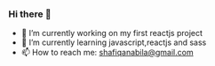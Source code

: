 ### Hi there 👋
- 🔭 I’m currently working on my first reactjs project
- 🌱 I’m currently learning javascript,reactjs and sass
- 📫 How to reach me: shafiqanabila@gmail.com

<!--
**IqaHisham/IqaHisham** is a ✨ _special_ ✨ repository because its `README.md` (this file) appears on your GitHub profile.

Here are some ideas to get you started:

- 🔭 I’m currently working on ...
- 🌱 I’m currently learning reactjs and sass
- 🤔 I’m looking for help with reactjs and javascript
- 📫 How to reach me: shafiqanabila@gmail.com
- 
-->
